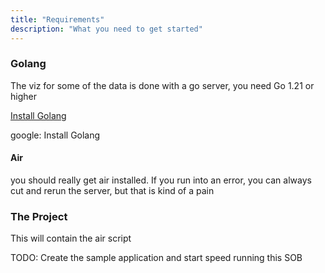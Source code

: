 ```yaml
---
title: "Requirements"
description: "What you need to get started"
---
```


### Golang
The viz for some of the data is done with a go server, you need Go 1.21 or
higher

[Install Golang](https://go.dev/doc/install)

google: Install Golang

#### Air
you should really get air installed.  If you run into an error, you can always
cut and rerun the server, but that is kind of a pain

### The Project
This will contain the air script

TODO: Create the sample application and start speed running this SOB

